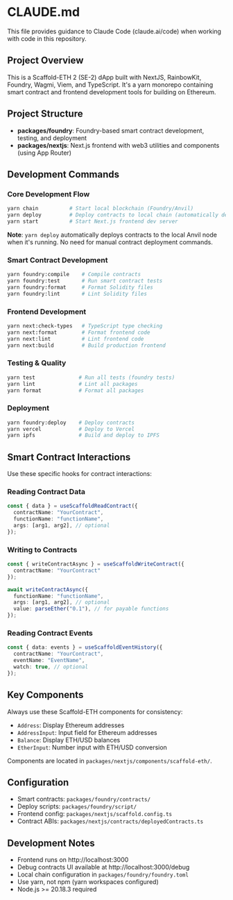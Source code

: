 # CLAUDE.md

This file provides guidance to Claude Code (claude.ai/code) when working with code in this repository.

## Project Overview

This is a Scaffold-ETH 2 (SE-2) dApp built with NextJS, RainbowKit, Foundry, Wagmi, Viem, and TypeScript. It's a yarn monorepo containing smart contract and frontend development tools for building on Ethereum.

## Project Structure

- **packages/foundry**: Foundry-based smart contract development, testing, and deployment
- **packages/nextjs**: Next.js frontend with web3 utilities and components (using App Router)

## Development Commands

### Core Development Flow
```bash
yarn chain          # Start local blockchain (Foundry/Anvil)
yarn deploy         # Deploy contracts to local chain (automatically detects Anvil)
yarn start          # Start Next.js frontend dev server
```

**Note**: `yarn deploy` automatically deploys contracts to the local Anvil node when it's running. No need for manual contract deployment commands.

### Smart Contract Development
```bash
yarn foundry:compile    # Compile contracts
yarn foundry:test       # Run smart contract tests
yarn foundry:format     # Format Solidity files
yarn foundry:lint       # Lint Solidity files
```

### Frontend Development
```bash
yarn next:check-types   # TypeScript type checking
yarn next:format        # Format frontend code
yarn next:lint          # Lint frontend code
yarn next:build         # Build production frontend
```

### Testing & Quality
```bash
yarn test              # Run all tests (foundry tests)
yarn lint              # Lint all packages
yarn format            # Format all packages
```

### Deployment
```bash
yarn foundry:deploy    # Deploy contracts
yarn vercel            # Deploy to Vercel
yarn ipfs              # Build and deploy to IPFS
```

## Smart Contract Interactions

Use these specific hooks for contract interactions:

### Reading Contract Data
```typescript
const { data } = useScaffoldReadContract({
  contractName: "YourContract",
  functionName: "functionName",
  args: [arg1, arg2], // optional
});
```

### Writing to Contracts
```typescript
const { writeContractAsync } = useScaffoldWriteContract({
  contractName: "YourContract"
});

await writeContractAsync({
  functionName: "functionName",
  args: [arg1, arg2], // optional
  value: parseEther("0.1"), // for payable functions
});
```

### Reading Contract Events
```typescript
const { data: events } = useScaffoldEventHistory({
  contractName: "YourContract",
  eventName: "EventName",
  watch: true, // optional
});
```

## Key Components

Always use these Scaffold-ETH components for consistency:
- `Address`: Display Ethereum addresses
- `AddressInput`: Input field for Ethereum addresses
- `Balance`: Display ETH/USD balances
- `EtherInput`: Number input with ETH/USD conversion

Components are located in `packages/nextjs/components/scaffold-eth/`.

## Configuration

- Smart contracts: `packages/foundry/contracts/`
- Deploy scripts: `packages/foundry/script/`
- Frontend config: `packages/nextjs/scaffold.config.ts`
- Contract ABIs: `packages/nextjs/contracts/deployedContracts.ts`

## Development Notes

- Frontend runs on http://localhost:3000
- Debug contracts UI available at http://localhost:3000/debug
- Local chain configuration in `packages/foundry/foundry.toml`
- Use yarn, not npm (yarn workspaces configured)
- Node.js >= 20.18.3 required